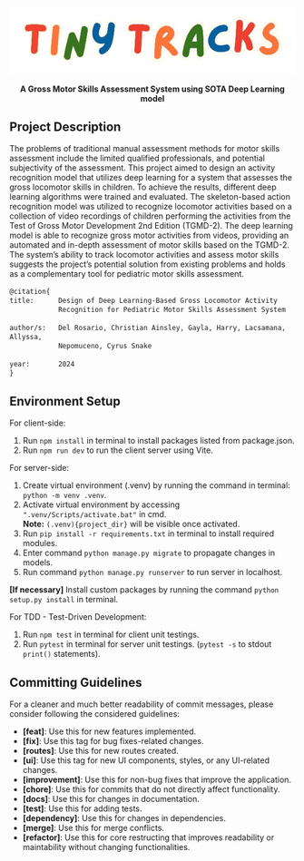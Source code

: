 <div align="center" markdown="1">
  <img src="./documentation/tinytracks-0bg.png">

**A Gross Motor Skills Assessment System using SOTA Deep Learning model**

</div>

## Project Description

The problems of traditional manual assessment methods for motor skills assessment include the limited qualified professionals, and potential subjectivity of the assessment. This project aimed to design an activity recognition model that utilizes deep learning for a system that assesses the gross locomotor skills in children. To achieve the results, different deep learning algorithms were trained and evaluated. The skeleton-based action recognition model was utilized to recognize locomotor activities based on a collection of video recordings of children performing the activities from the Test of Gross Motor Development 2nd Edition (TGMD-2). The deep learning model is able to recognize gross motor activities from videos, providing an automated and in-depth assessment of motor skills based on the TGMD-2. The system’s ability to track locomotor activities and assess motor skills suggests the project’s potential solution from existing problems and holds as a complementary tool for pediatric motor skills assessment.

```
@citation{
title:      Design of Deep Learning-Based Gross Locomotor Activity
            Recognition for Pediatric Motor Skills Assessment System

author/s:   Del Rosario, Christian Ainsley, Gayla, Harry, Lacsamana, Allyssa,
            Nepomuceno, Cyrus Snake

year:       2024
}
```

## Environment Setup

For client-side:

1. Run `npm install` in terminal to install packages listed from package.json.
2. Run `npm run dev` to run the client server using Vite.

For server-side:

1. Create virtual environment (.venv) by running the command in terminal: `python -m venv .venv`.
2. Activate virtual environment by accessing `".venv/Scripts/activate.bat"` in cmd.
   <br>**Note:** `(.venv){project_dir}` will be visible once activated.
3. Run `pip install -r requirements.txt` in terminal to install required modules.
4. Enter command `python manage.py migrate` to propagate changes in models.
5. Run command `python manage.py runserver` to run server in localhost. <br>

**[If necessary]** Install custom packages by running the command `python setup.py install` in terminal.

For TDD - Test-Driven Development:

1. Run `npm test` in terminal for client unit testings.
2. Run `pytest` in terminal for server unit testings. (`pytest -s` to stdout `print()` statements).

## Committing Guidelines

For a cleaner and much better readability of commit messages, please consider following the considered guidelines:

-   **[feat]**: Use this for new features implemented.
-   **[fix]**: Use this tag for bug fixes-related changes.
-   **[routes]**: Use this for new routes created.
-   **[ui]**: Use this tag for new UI components, styles, or any UI-related changes.
-   **[improvement]**: Use this for non-bug fixes that improve the application.
-   **[chore]**: Use this for commits that do not directly affect functionality.
-   **[docs]**: Use this for changes in documentation.
-   **[test]**: Use this for adding tests.
-   **[dependency]**: Use this for changes in dependencies.
-   **[merge]**: Use this for merge conflicts.
-   **[refactor]**: Use this for core restructing that improves readability or maintability without changing functionalities.
